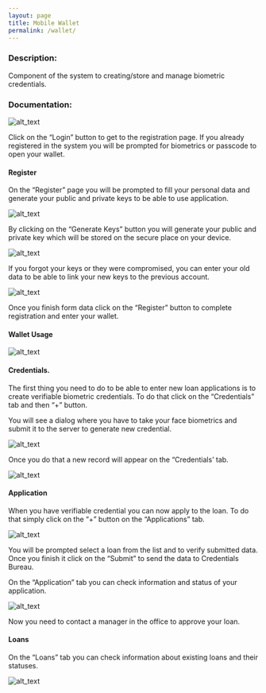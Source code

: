 ```yaml
---
layout: page
title: Mobile Wallet
permalink: /wallet/
---
```


### Description:

Component of the system to creating/store and manage biometric credentials.

### Documentation:

![alt_text](images/b1.png)

Click on the “Login” button to get to the registration page. If you already registered in the system you will be
prompted for biometrics or passcode to open your wallet.

#### Register

On the “Register” page you will be prompted to fill your personal data and generate your public and private keys to be
able to use application.

![alt_text](images/b2.png)

By clicking on the “Generate Keys” button you will generate your public and private key which will be stored on the
secure place on your device.

![alt_text](images/b3.png)

If you forgot your keys or they were compromised, you can enter your old data to be able to link your new keys to the
previous account.

![alt_text](images/b4.png)

Once you finish form data click on the “Register” button to complete registration and enter your wallet.

#### Wallet Usage

![alt_text](images/b5.png)

#### Credentials.

The first thing you need to do to be able to enter new loan applications is to create verifiable biometric credentials.
To do that click on the “Credentials” tab and then “+” button.

You will see a dialog where you have to take your face biometrics and submit it to the server to generate new
credential.

![alt_text](images/b6.png)

Once you do that a new record will appear on the “Credentials’ tab.

![alt_text](images/b7.png)

#### Application

When you have verifiable credential you can now apply to the loan. To do that simply click on the “+” button on the
“Applications” tab.

![alt_text](images/b8.png)

You will be prompted select a loan from the list and to verify submitted data. Once you finish it click on the “Submit”
to send the data to Credentials Bureau.

On the “Application” tab you can check information and status of your application.

![alt_text](images/b9.png)

Now you need to contact a manager in the office to approve your loan.

#### Loans

On the “Loans” tab you can check information about existing loans and their statuses.

![alt_text](images/b10.png)

